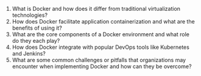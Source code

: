 1. What is Docker and how does it differ from traditional virtualization technologies?
2. How does Docker facilitate application containerization and what are the benefits of using it?
3. What are the core components of a Docker environment and what role do they each play?
4. How does Docker integrate with popular DevOps tools like Kubernetes and Jenkins?
5. What are some common challenges or pitfalls that organizations may encounter when implementing Docker and how can they be overcome?